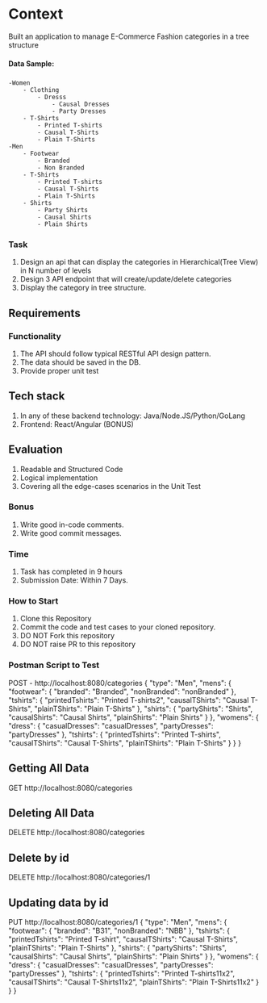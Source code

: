 # Context

Built an application to manage E-Commerce Fashion categories in a tree structure

#### Data Sample:
##### 
    -Women
        - Clothing
            - Dresss
                - Causal Dresses
                - Party Dresses
        - T-Shirts
            - Printed T-shirts
            - Causal T-Shirts
            - Plain T-Shirts
    -Men
        - Footwear
            - Branded
            - Non Branded
        - T-Shirts
            - Printed T-shirts
            - Causal T-Shirts
            - Plain T-Shirts
        - Shirts
            - Party Shirts
            - Causal Shirts
            - Plain Shirts
            

### Task

1. Design an api that can display the categories in Hierarchical(Tree View) in N number of levels
2. Design 3 API endpoint that will create/update/delete categories
3. Display the category in tree structure.


## Requirements
### Functionality
1. The API should follow typical RESTful API design pattern.
2. The data should be saved in the DB.
3. Provide proper unit test

## Tech stack
1. In any of these backend technology:  Java/Node.JS/Python/GoLang
2. Frontend: React/Angular (BONUS)

## Evaluation
1. Readable and Structured Code
2. Logical implementation
2. Covering all the edge-cases scenarios in the Unit Test


### Bonus
1. Write good in-code comments.
3. Write good commit messages.

### Time
1. Task has completed in 9 hours
2. Submission Date: Within 7 Days.

### How to Start
1. Clone this Repository
2. Commit the code and test cases to your cloned repository.
3. DO NOT Fork this repository
4. DO NOT raise PR to this repository

### Postman Script to Test
POST - http://localhost:8080/categories
{
    "type": "Men",
    "mens": {
        "footwear": {
            "branded": "Branded",
            "nonBranded": "nonBranded"
        },
        "tshirts": {
            "printedTshirts": "Printed T-shirts2",
            "causalTShirts": "Causal T-Shirts",
            "plainTShirts": "Plain T-Shirts"
        },
        "shirts": {
            "partyShirts": "Shirts",
            "causalShirts": "Causal Shirts",
            "plainShirts": "Plain Shirts"
        }
    },
    "womens": {
        "dress": {
            "casualDresses": "casualDresses",
            "partyDresses": "partyDresses"
        },
        "tshirts": {
            "printedTshirts": "Printed T-shirts",
            "causalTShirts": "Causal T-Shirts",
            "plainTShirts": "Plain T-Shirts"
        }
    }
}

## Getting All Data
GET http://localhost:8080/categories

## Deleting All Data
DELETE http://localhost:8080/categories

## Delete by id
DELETE http://localhost:8080/categories/1

## Updating data by id
PUT http://localhost:8080/categories/1
{
    "type": "Men",
    "mens": {
        "footwear": {
            "branded": "B31",
            "nonBranded": "NBB"
        },
        "tshirts": {
            "printedTshirts": "Printed T-shirt",
            "causalTShirts": "Causal T-Shirts",
            "plainTShirts": "Plain T-Shirts"
        },
        "shirts": {
            "partyShirts": "Shirts",
            "causalShirts": "Causal Shirts",
            "plainShirts": "Plain Shirts"
        }
    },
    "womens": {
        "dress": {
            "casualDresses": "casualDresses",
            "partyDresses": "partyDresses"
        },
        "tshirts": {
            "printedTshirts": "Printed T-shirts11x2",
            "causalTShirts": "Causal T-Shirts11x2",
            "plainTShirts": "Plain T-Shirts11x2"
        }
    }
}

